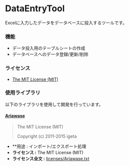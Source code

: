 # DataEntryTool
Excelに入力したデータをデータベースに投入するツールです。

### 機能
* データ投入用のテーブルシートの作成
* データベースへのデータ登録/更新/削除

### ライセンス

* [The MIT License (MIT)](LICENSE)

### 使用ライブラリ

以下のライブラリを使用して開発を行っています。

#### [Ariawase](https://github.com/vbaidiot/Ariawase)

> The MIT License (MIT)
> 
> Copyright (c) 2011-2015 igeta

* **用途 : インポート/エクスポート処理
* **ライセンス :** The MIT License (MIT)
* **ライセンス全文 :** [licenses/Ariawase.txt](licenses/Ariawase.txt)

